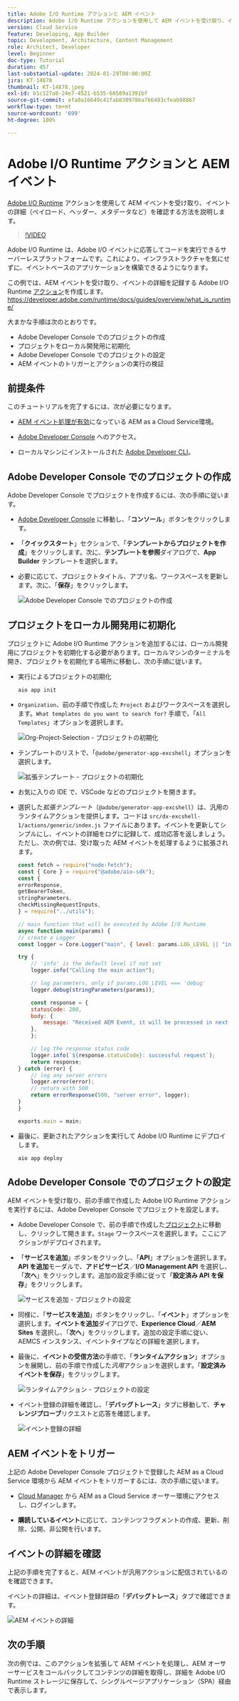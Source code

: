```yaml
---
title: Adobe I/O Runtime アクションと AEM イベント
description: Adobe I/O Runtime アクションを使用して AEM イベントを受け取り、イベントの詳細（ペイロード、ヘッダー、メタデータなど）を確認する方法を説明します。
version: Cloud Service
feature: Developing, App Builder
topic: Development, Architecture, Content Management
role: Architect, Developer
level: Beginner
doc-type: Tutorial
duration: 457
last-substantial-update: 2024-01-29T00:00:00Z
jira: KT-14878
thumbnail: KT-14878.jpeg
exl-id: b1c127a8-24e7-4521-b535-60589a1391bf
source-git-commit: efa0a16649c41fab8309786a766483cfeab98867
workflow-type: tm+mt
source-wordcount: '699'
ht-degree: 100%

---
```


# Adobe I/O Runtime アクションと AEM イベント

[Adobe I/O Runtime](https://developer.adobe.com/runtime/docs/guides/overview/what_is_runtime/) アクションを使用して AEM イベントを受け取り、イベントの詳細（ペイロード、ヘッダー、メタデータなど）を確認する方法を説明します。

>[!VIDEO](https://video.tv.adobe.com/v/3427053?quality=12&learn=on)

Adobe I/O Runtime は、Adobe I/O イベントに応答してコードを実行できるサーバーレスプラットフォームです。これにより、インフラストラクチャを気にせずに、イベントベースのアプリケーションを構築できるようになります。

この例では、AEM イベントを受け取り、イベントの詳細を記録する Adobe I/O Runtime [アクション](https://developer.adobe.com/runtime/docs/guides/using/creating_actions/)を作成します。
https://developer.adobe.com/runtime/docs/guides/overview/what_is_runtime/

大まかな手順は次のとおりです。

- Adobe Developer Console でのプロジェクトの作成
- プロジェクトをローカル開発用に初期化
- Adobe Developer Console でのプロジェクトの設定
- AEM イベントのトリガーとアクションの実行の検証

## 前提条件

このチュートリアルを完了するには、次が必要になります。

- [AEM イベント処理が有効](https://developer.adobe.com/experience-cloud/experience-manager-apis/guides/events/#enable-aem-events-on-your-aem-cloud-service-environment)になっている AEM as a Cloud Service環境。

- [Adobe Developer Console](https://developer.adobe.com/developer-console/docs/guides/getting-started/) へのアクセス。

- ローカルマシンにインストールされた [Adobe Developer CLI](https://developer.adobe.com/runtime/docs/guides/tools/cli_install/)。

## Adobe Developer Console でのプロジェクトの作成

Adobe Developer Console でプロジェクトを作成するには、次の手順に従います。

- [Adobe Developer Console](https://developer.adobe.com/) に移動し、「**コンソール**」ボタンをクリックします。

- 「**クイックスタート**」セクションで、「**テンプレートからプロジェクトを作成**」をクリックします。次に、**テンプレートを参照**&#x200B;ダイアログで、**App Builder** テンプレートを選択します。

- 必要に応じて、プロジェクトタイトル、アプリ名、ワークスペースを更新します。次に、「**保存**」をクリックします。

  ![Adobe Developer Console でのプロジェクトの作成](../assets/examples/runtime-action/create-project.png)


## プロジェクトをローカル開発用に初期化

プロジェクトに Adobe I/O Runtime アクションを追加するには、ローカル開発用にプロジェクトを初期化する必要があります。ローカルマシンのターミナルを開き、プロジェクトを初期化する場所に移動し、次の手順に従います。

- 実行によるプロジェクトの初期化

  ```bash
  aio app init
  ```

- `Organization`、前の手順で作成した `Project` およびワークスペースを選択します。`What templates do you want to search for?` 手順で、「`All Templates`」オプションを選択します。

  ![Org-Project-Selection - プロジェクトの初期化](../assets/examples/runtime-action/all-templates.png)

- テンプレートのリストで、「`@adobe/generator-app-excshell`」オプションを選択します。

  ![拡張テンプレート - プロジェクトの初期化](../assets/examples/runtime-action/extensibility-template.png)

- お気に入りの IDE で、VSCode などのプロジェクトを開きます。

- 選択した&#x200B;_拡張テンプレート_（`@adobe/generator-app-excshell`）は、汎用のランタイムアクションを提供します。コードは `src/dx-excshell-1/actions/generic/index.js` ファイルにあります。イベントを更新してシンプルにし、イベントの詳細をログに記録して、成功応答を返しましょう。ただし、次の例では、受け取った AEM イベントを処理するように拡張されます。

  ```javascript
  const fetch = require("node-fetch");
  const { Core } = require("@adobe/aio-sdk");
  const {
  errorResponse,
  getBearerToken,
  stringParameters,
  checkMissingRequestInputs,
  } = require("../utils");
  
  // main function that will be executed by Adobe I/O Runtime
  async function main(params) {
  // create a Logger
  const logger = Core.Logger("main", { level: params.LOG_LEVEL || "info" });
  
  try {
      // 'info' is the default level if not set
      logger.info("Calling the main action");
  
      // log parameters, only if params.LOG_LEVEL === 'debug'
      logger.debug(stringParameters(params));
  
      const response = {
      statusCode: 200,
      body: {
          message: "Received AEM Event, it will be processed in next example",
      },
      };
  
      // log the response status code
      logger.info(`${response.statusCode}: successful request`);
      return response;
  } catch (error) {
      // log any server errors
      logger.error(error);
      // return with 500
      return errorResponse(500, "server error", logger);
  }
  }
  
  exports.main = main;
  ```

- 最後に、更新されたアクションを実行して Adobe I/O Runtime にデプロイします。

  ```bash
  aio app deploy
  ```

## Adobe Developer Console でのプロジェクトの設定

AEM イベントを受け取り、前の手順で作成した Adobe I/O Runtime アクションを実行するには、Adobe Developer Console でプロジェクトを設定します。

- Adobe Developer Console で、前の手順で作成した[プロジェクト](https://developer.adobe.com/console/projects)に移動し、クリックして開きます。`Stage` ワークスペースを選択します。ここにアクションがデプロイされます。

- 「**サービスを追加**」ボタンをクリックし、「**API**」オプションを選択します。**API を追加**&#x200B;モーダルで、**アドビサービス**／**I/O Management API** を選択し、「**次へ**」をクリックします。追加の設定手順に従って「**設定済み API を保存**」をクリックします。

  ![サービスを追加 - プロジェクトの設定](../assets/examples/runtime-action/add-io-management-api.png)

- 同様に、「**サービスを追加**」ボタンをクリックし、「**イベント**」オプションを選択します。**イベントを追加**&#x200B;ダイアログで、**Experience Cloud**／**AEM Sites** を選択し、「**次へ**」をクリックします。追加の設定手順に従い、AEMCS インスタンス、イベントタイプなどの詳細を選択します。

- 最後に、**イベントの受信方法**&#x200B;の手順で、「**ランタイムアクション**」オプションを展開し、前の手順で作成した&#x200B;_汎用_&#x200B;アクションを選択します。「**設定済みイベントを保存**」をクリックします。

  ![ランタイムアクション - プロジェクトの設定](../assets/examples/runtime-action/select-runtime-action.png)

- イベント登録の詳細を確認し、「**デバッグトレース**」タブに移動して、**チャレンジプローブ**&#x200B;リクエストと応答を確認します。

  ![イベント登録の詳細](../assets/examples/runtime-action/debug-tracing-challenge-probe.png)


## AEM イベントをトリガー

上記の Adobe Developer Console プロジェクトで登録した AEM as a Cloud Service 環境から AEM イベントをトリガーするには、次の手順に従います。

- [Cloud Manager](https://my.cloudmanager.adobe.com/) から AEM as a Cloud Service オーサー環境にアクセスし、ログインします。

- **購読しているイベント**&#x200B;に応じて、コンテンツフラグメントの作成、更新、削除、公開、非公開を行います。

## イベントの詳細を確認

上記の手順を完了すると、AEM イベントが汎用アクションに配信されているのを確認できます。

イベントの詳細は、イベント登録詳細の「**デバッグトレース**」タブで確認できます。

![AEM イベントの詳細](../assets/examples/runtime-action/aem-event-details.png)


## 次の手順

次の例では、このアクションを拡張して AEM イベントを処理し、AEM オーサーサービスをコールバックしてコンテンツの詳細を取得し、詳細を Adobe I/O Runtime ストレージに保存して、シングルページアプリケーション（SPA）経由で表示します。
